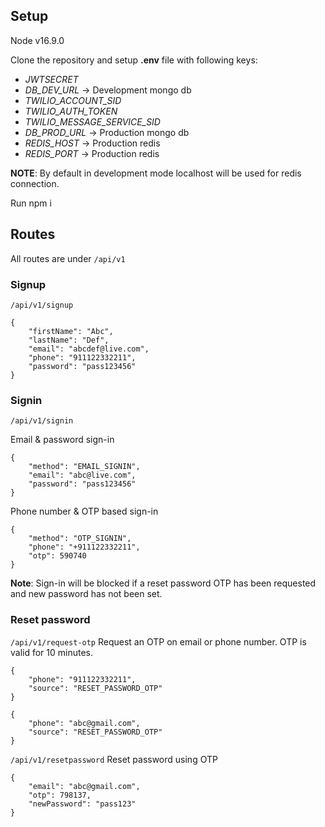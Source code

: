 ## Setup

Node v16.9.0

Clone the repository and setup **.env** file with following keys:

- *JWTSECRET*
- *DB_DEV_URL* -> Development mongo db
- *TWILIO_ACCOUNT_SID*
- *TWILIO_AUTH_TOKEN*
- *TWILIO_MESSAGE_SERVICE_SID*
- *DB_PROD_URL* -> Production mongo db
- *REDIS_HOST* -> Production redis
- *REDIS_PORT* -> Production redis

**NOTE**: By default in development mode localhost will be used for redis connection.

Run npm i

## Routes

All routes are under `/api/v1`

### Signup

`/api/v1/signup`
```
{
    "firstName": "Abc",
    "lastName": "Def",
    "email": "abcdef@live.com",
    "phone": "911122332211",
    "password": "pass123456"
}
```

### Signin

`/api/v1/signin`

Email & password sign-in
```
{
    "method": "EMAIL_SIGNIN",
    "email": "abc@live.com",
    "password": "pass123456"
}
```

Phone number & OTP based sign-in
```
{
    "method": "OTP_SIGNIN",
    "phone": "+911122332211",
    "otp": 590740
}
```

**Note**: Sign-in will be blocked if a reset password OTP has been requested and new password has not been set.

### Reset password

`/api/v1/request-otp`
Request an OTP on email or phone number. OTP is valid for 10 minutes.
```
{
    "phone": "911122332211",
    "source": "RESET_PASSWORD_OTP"
}
```
```
{
    "phone": "abc@gmail.com",
    "source": "RESET_PASSWORD_OTP"
}
```

`/api/v1/resetpassword`
Reset password using OTP
```
{
    "email": "abc@gmail.com",
    "otp": 798137,
    "newPassword": "pass123"
}
```
